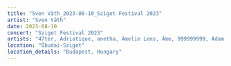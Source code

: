 ```yaml
---
title: "Sven Väth_2023-08-10_Sziget Festival 2023"
artist: "Sven Väth"
date: 2023-08-10
concert: "Sziget Festival 2023"
artists: "47ter, Adriatique, anetha, Amelie Lens, Âme, 999999999, Adam Beyer, Sven Väth, 070 Shake"
location: "Óbudai-Sziget"
location_details: "Budapest, Hungary"
---
```

